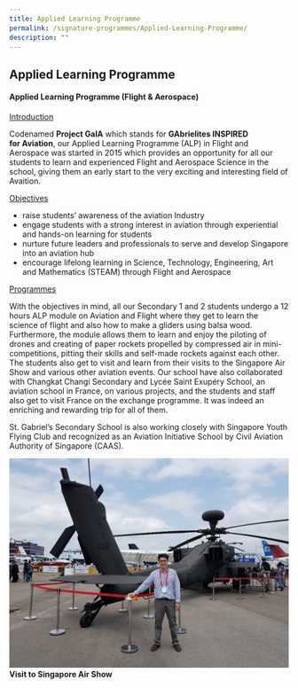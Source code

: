 ```yaml
---
title: Applied Learning Programme
permalink: /signature-programmes/Applied-Learning-Programme/
description: ""
---
```

## Applied Learning Programme 

#### Applied Learning Programme (Flight & Aerospace)

<u>Introduction</u>
 

Codenamed **Project GaIA** which stands for **GAbrielites INSPIRED for Aviation**, our Applied Learning Programme (ALP) in Flight and Aerospace was started in 2015 which provides an opportunity for all our students to learn and experienced Flight and Aerospace Science in the school, giving them an early start to the very exciting and interesting field of Avaition.


<u>Objectives</u>

*   raise students’ awareness of the aviation Industry
*   engage students with a strong interest in aviation through experiential and hands-on learning for students
*   nurture future leaders and professionals to serve and develop Singapore into an aviation hub
*   encourage lifelong learning in Science, Technology, Engineering, Art and Mathematics (STEAM) through Flight and Aerospace


<u>Programmes</u>


With the objectives in mind, all our Secondary 1 and 2 students undergo a 12 hours ALP module on Aviation and Flight where they get to learn the science of flight and also how to make a gliders using balsa wood. Furthermore, the module allows them to learn and enjoy the piloting of drones and creating of paper rockets propelled by compressed air in mini-competitions, pitting their skills and self-made rockets against each other. The students also get to visit and learn from their visits to the Singapore Air Show and various other aviation events. Our school have also collaborated with Changkat Changi Secondary and Lycée Saint Exupéry School, an aviation school in France, on various projects, and the students and staff also get to visit France on the exchange programme. It was indeed an enriching and rewarding trip for all of them.

St. Gabriel’s Secondary School is also working closely with Singapore Youth Flying Club and recognized as an Aviation Initiative School by Civil Aviation Authority of Singapore (CAAS).

![](/images/Singapore%20Air%20Show%202018.jpeg)
**Visit to Singapore Air Show**



